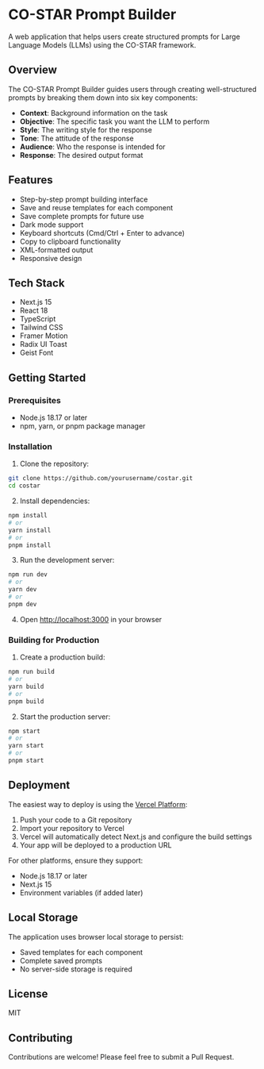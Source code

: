 # CO-STAR Prompt Builder

A web application that helps users create structured prompts for Large Language Models (LLMs) using the CO-STAR framework.

## Overview

The CO-STAR Prompt Builder guides users through creating well-structured prompts by breaking them down into six key components:

- **Context**: Background information on the task
- **Objective**: The specific task you want the LLM to perform
- **Style**: The writing style for the response
- **Tone**: The attitude of the response
- **Audience**: Who the response is intended for
- **Response**: The desired output format

## Features

- Step-by-step prompt building interface
- Save and reuse templates for each component
- Save complete prompts for future use
- Dark mode support
- Keyboard shortcuts (Cmd/Ctrl + Enter to advance)
- Copy to clipboard functionality
- XML-formatted output
- Responsive design

## Tech Stack

- Next.js 15
- React 18
- TypeScript
- Tailwind CSS
- Framer Motion
- Radix UI Toast
- Geist Font

## Getting Started

### Prerequisites

- Node.js 18.17 or later
- npm, yarn, or pnpm package manager

### Installation

1. Clone the repository:
```bash
git clone https://github.com/yourusername/costar.git
cd costar
```

2. Install dependencies:
```bash
npm install
# or
yarn install
# or
pnpm install
```

3. Run the development server:
```bash
npm run dev
# or
yarn dev
# or
pnpm dev
```

4. Open [http://localhost:3000](http://localhost:3000) in your browser

### Building for Production

1. Create a production build:
```bash
npm run build
# or
yarn build
# or
pnpm build
```

2. Start the production server:
```bash
npm start
# or
yarn start
# or
pnpm start
```

## Deployment

The easiest way to deploy is using the [Vercel Platform](https://vercel.com):

1. Push your code to a Git repository
2. Import your repository to Vercel
3. Vercel will automatically detect Next.js and configure the build settings
4. Your app will be deployed to a production URL

For other platforms, ensure they support:
- Node.js 18.17 or later
- Next.js 15
- Environment variables (if added later)

## Local Storage

The application uses browser local storage to persist:
- Saved templates for each component
- Complete saved prompts
- No server-side storage is required

## License

MIT

## Contributing

Contributions are welcome! Please feel free to submit a Pull Request.